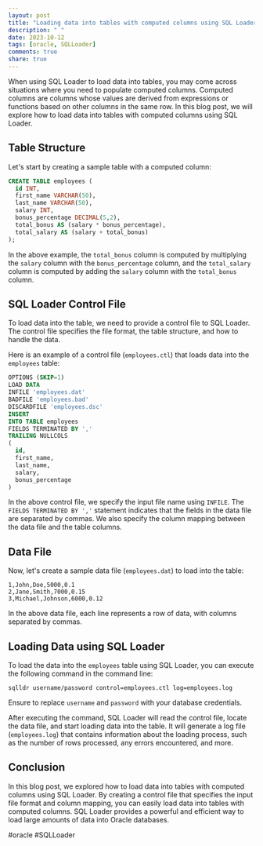 ```yaml
---
layout: post
title: "Loading data into tables with computed columns using SQL Loader."
description: " "
date: 2023-10-12
tags: [oracle, SQLLoader]
comments: true
share: true
---
```


When using SQL Loader to load data into tables, you may come across situations where you need to populate computed columns. Computed columns are columns whose values are derived from expressions or functions based on other columns in the same row. In this blog post, we will explore how to load data into tables with computed columns using SQL Loader.

## Table Structure

Let's start by creating a sample table with a computed column:
```sql
CREATE TABLE employees (
  id INT,
  first_name VARCHAR(50),
  last_name VARCHAR(50),
  salary INT,
  bonus_percentage DECIMAL(5,2),
  total_bonus AS (salary * bonus_percentage),
  total_salary AS (salary + total_bonus)
);
```

In the above example, the `total_bonus` column is computed by multiplying the `salary` column with the `bonus_percentage` column, and the `total_salary` column is computed by adding the `salary` column with the `total_bonus` column.

## SQL Loader Control File

To load data into the table, we need to provide a control file to SQL Loader. The control file specifies the file format, the table structure, and how to handle the data.

Here is an example of a control file (`employees.ctl`) that loads data into the `employees` table:
```sql
OPTIONS (SKIP=1)
LOAD DATA
INFILE 'employees.dat'
BADFILE 'employees.bad'
DISCARDFILE 'employees.dsc'
INSERT
INTO TABLE employees
FIELDS TERMINATED BY ','
TRAILING NULLCOLS
(
  id,
  first_name,
  last_name,
  salary,
  bonus_percentage
)
```

In the above control file, we specify the input file name using `INFILE`. The `FIELDS TERMINATED BY ','` statement indicates that the fields in the data file are separated by commas. We also specify the column mapping between the data file and the table columns.

## Data File

Now, let's create a sample data file (`employees.dat`) to load into the table:
```csv
1,John,Doe,5000,0.1
2,Jane,Smith,7000,0.15
3,Michael,Johnson,6000,0.12
```

In the above data file, each line represents a row of data, with columns separated by commas.

## Loading Data using SQL Loader

To load the data into the `employees` table using SQL Loader, you can execute the following command in the command line:
```
sqlldr username/password control=employees.ctl log=employees.log
```

Ensure to replace `username` and `password` with your database credentials.

After executing the command, SQL Loader will read the control file, locate the data file, and start loading data into the table. It will generate a log file (`employees.log`) that contains information about the loading process, such as the number of rows processed, any errors encountered, and more.

## Conclusion

In this blog post, we explored how to load data into tables with computed columns using SQL Loader. By creating a control file that specifies the input file format and column mapping, you can easily load data into tables with computed columns. SQL Loader provides a powerful and efficient way to load large amounts of data into Oracle databases.

#oracle #SQLLoader